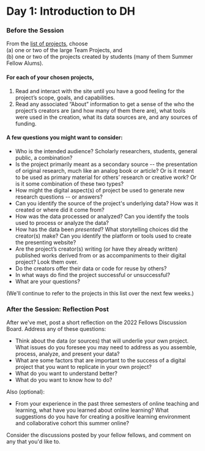 # Day 1: Introduction to DH

### Before the Session

From the [list of projects](https://github.com/cornell-colab/SGFDH-2022/blob/main/W1.%20Introduction/List%20of%20Projects.md), choose  
(a) one or two of the large Team Projects, and  
(b) one or two of the projects created by students (many of them Summer Fellow Alums).

#### For each of your chosen projects,
 
1. Read and interact with the site until you have a good feeling for the project’s scope, goals, and capabilities.
2. Read any associated “About” information to get a sense of the who the project’s creators are (and how many of them there are), what tools were used in the creation, what its data sources are, and any sources of funding.
 
#### A few questions you might want to consider:
* Who is the intended audience? Scholarly researchers, students, general public, a combination?  
* Is the project primarily meant as a secondary source -- the presentation of original research, much like an analog book or article? Or is it meant to be used as primary material for others’ research or creative work? Or is it some combination of these two types?  
* How might the digital aspect(s) of project be used to generate new research questions -- or answers? 
* Can you identify the source of the project's underlying data? How was it created or where did it come from?  
* How was the data processed or analyzed? Can you identify the tools used to process or analyze the data?
* How has the data been *presented*? What storytelling choices did the creator(s) make? Can you identify the platform or tools used to create the presenting website?
* Are the project’s creator(s) writing (or have they already written) published works derived from or as accompaniments to their digital project? Look them over.
* Do the creators offer their data or code for reuse by others?  
* In what ways do find the project successful or unsuccessful?
* What are your questions?

(We'll continue to refer to the projects in this list over the next few weeks.)

### After the Session: Reflection Post

After we've met, post a short reflection on the 2022 Fellows Discussion Board. Address any of these questions:  

* Think about the data (or sources) that will underlie your own project. What issues do you foresee you may need to address as you assemble, process, analyze, and present your data?
* What are some factors that are important to the success of a digital project that you want to replicate in your own project?  
* What do you want to understand better?  
* What do you want to know how to do? 

Also (optional):  
* From your experience in the past three semesters of online teaching and learning, what have you learned about online learning? What suggestions do you have for creating a positive learning environment and collaborative cohort this summer online? 

Consider the discussions posted by your fellow fellows, and comment on any that you'd like to. 


